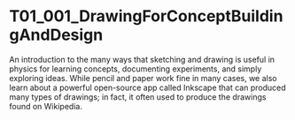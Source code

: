 # T01_001_DrawingForConceptBuildingAndDesign
An introduction to the many ways that sketching and drawing is useful in physics for learning concepts, documenting experiments, and simply exploring ideas. While pencil and paper work fine in many cases, we also learn about a powerful open-source app called Inkscape that can produced many types of drawings; in fact, it often used to produce the drawings found on Wikipedia.
